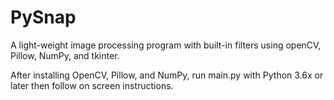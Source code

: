 # PySnap
A light-weight image processing program with built-in filters using openCV, Pillow, NumPy, and tkinter.

After installing OpenCV, Pillow, and NumPy, run main.py with Python 3.6x or later then follow on screen instructions. 

